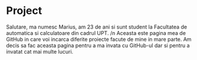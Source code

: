 # Project 
Salutare, ma numesc Marius, am 23 de ani si sunt student la Facultatea de automatica si calculatoare din cadrul UPT. /n
Aceasta este pagina mea de GitHub in care voi incarca diferite proiecte facute de mine in mare parte.
Am decis sa fac aceasta pagina pentru a ma invata cu GitHub-ul dar si pentru a invatat cat mai multe lucuri.